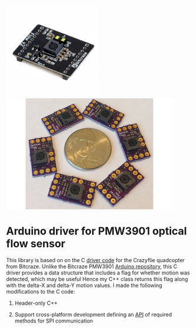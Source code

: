 <a href="https://www.bitcraze.io/products/flow-deck-v2/"><img src="media/flowdeckv2.jpg" height=250></a>
<a href="https://www.tindie.com/products/onehorse/pmw3901-optical-flow-sensor/"><img src="media/pesky2.jpg" height=300></a>

# Arduino driver for PMW3901 optical flow sensor

This library is based on on the C 
[driver code](https://github.com/bitcraze/crazyflie-firmware/blob/9343aa686600aa5f04beb43549c81bdfda1f9cb8/src/drivers/src/pmw3901.c#L218)
for the Crazyflie quadcopter from  Bitcraze.  Unlike the Bitcraze PMW3901 [ Arduino repository](https://github.com/bitcraze/Bitcraze_PMW3901), 
this C driver provides a data structure that includes a flag for whether motion
was detected, which may be useful  Hence my C++ class returns this flag along
with the delta-X and delta-Y motion values.  I made the following modifications
to the C code:

1. Header-only C++

2. Support cross-platform development defining an 
[API](https://github.com/simondlevy/PMW3901/blob/master/src/spi_compat.h)
of required methods for SPI communication

